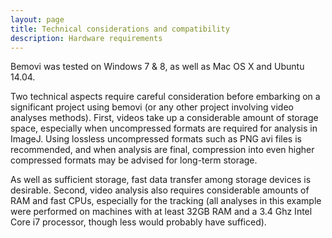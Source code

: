 ```yaml
---
layout: page
title: Technical considerations and compatibility
description: Hardware requirements
---
```


Bemovi was tested on Windows 7 & 8, as well as Mac OS X and Ubuntu 14.04.

Two technical aspects require careful consideration before embarking
on a significant project using bemovi (or any other project involving video analyses
methods). First, videos take up a considerable amount of storage space,
especially when uncompressed formats are required for analysis in
ImageJ. Using lossless uncompressed formats such as PNG avi files
is recommended, and when analysis are final, compression into even
higher compressed formats may be advised for long-term storage.

As well as sufficient storage, fast data transfer among
storage devices is desirable. Second, video analysis also requires considerable
amounts of RAM and fast CPUs, especially for the tracking (all analyses
in this example were performed on machines with at least 32GB RAM and a 3.4 Ghz
Intel Core i7 processor, though less would probably have sufficed).